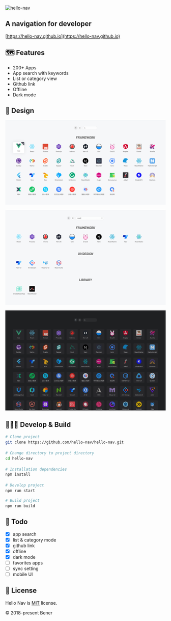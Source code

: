 ![hello-nav](https://socialify.git.ci/heroor/hello-nav/image?description=1&descriptionEditable=A%20navigation%20for%20developer&font=Raleway&logo=https%3A%2F%2Fgithub.com%2Fhello-nav%2Fhello-nav%2Fblob%2Fmaster%2Fpublic%2Ffavicon%2Ffavicon-512.png%3Fraw%3Dtrue&pattern=Plus&theme=Light)

## A navigation for developer

[https://hello-nav.github.io](https://hello-nav.github.io)

## 🗺 Features

- 200+ Apps
- App search with keywords
- List or category view
- Github link
- Offline
- Dark mode

## 🎨 Design

![hello-nav](./doc/images/hello-nav.png)

![hello-nav-search](./doc/images/hello-nav-search.png)

![hello-nav-dark](./doc/images/hello-nav-dark.png)

## 👩🏻‍💻 Develop & Build

```bash
# Clone project
git clone https://github.com/hello-nav/hello-nav.git

# Change directory to project directory
cd hello-nav

# Installation dependencies
npm install

# Develop project
npm run start
```

```bash
# Build project
npm run build
```

## 🎯 Todo

- [x] app search
- [x] list & category mode
- [x] github link
- [x] offline
- [x] dark mode
- [ ] favorites apps
- [ ] sync setting
- [ ] mobile UI

## 📄 License

Hello Nav is [MIT](https://github.com/hello-nav/hello-nav/blob/master/LICENSE) license.

© 2018-present Bener
